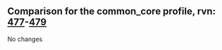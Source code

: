 ## Comparison for the common_core profile, rvn: [477](https://github.com/PRO100KatYT/FortniteProfileRevisions/tree/main/profiles/common_core/477%20common_core.json)-[479](https://github.com/PRO100KatYT/FortniteProfileRevisions/tree/main/profiles/common_core/479%20common_core.json)

No changes
